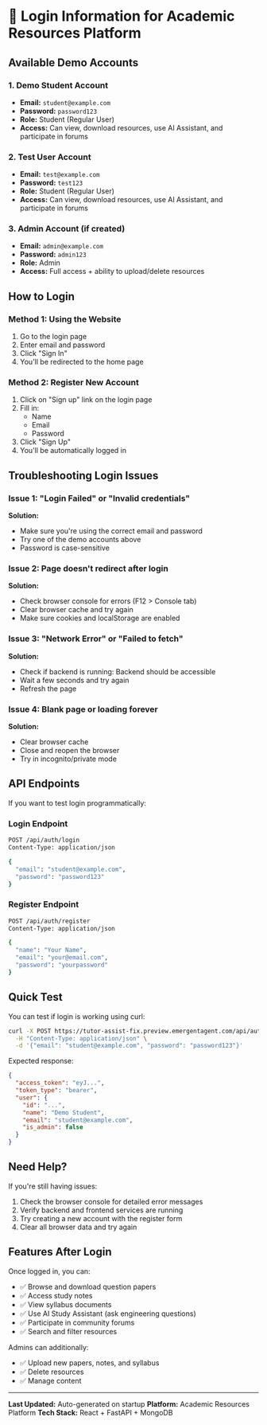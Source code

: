 # 🔐 Login Information for Academic Resources Platform

## Available Demo Accounts

### 1. Demo Student Account
- **Email:** `student@example.com`
- **Password:** `password123`
- **Role:** Student (Regular User)
- **Access:** Can view, download resources, use AI Assistant, and participate in forums

### 2. Test User Account
- **Email:** `test@example.com`  
- **Password:** `test123`
- **Role:** Student (Regular User)
- **Access:** Can view, download resources, use AI Assistant, and participate in forums

### 3. Admin Account (if created)
- **Email:** `admin@example.com`
- **Password:** `admin123`
- **Role:** Admin
- **Access:** Full access + ability to upload/delete resources

## How to Login

### Method 1: Using the Website
1. Go to the login page
2. Enter email and password
3. Click "Sign In"
4. You'll be redirected to the home page

### Method 2: Register New Account
1. Click on "Sign up" link on the login page
2. Fill in:
   - Name
   - Email
   - Password
3. Click "Sign Up"
4. You'll be automatically logged in

## Troubleshooting Login Issues

### Issue 1: "Login Failed" or "Invalid credentials"
**Solution:**
- Make sure you're using the correct email and password
- Try one of the demo accounts above
- Password is case-sensitive

### Issue 2: Page doesn't redirect after login
**Solution:**
- Check browser console for errors (F12 > Console tab)
- Clear browser cache and try again
- Make sure cookies and localStorage are enabled

### Issue 3: "Network Error" or "Failed to fetch"
**Solution:**
- Check if backend is running: Backend should be accessible
- Wait a few seconds and try again
- Refresh the page

### Issue 4: Blank page or loading forever
**Solution:**
- Clear browser cache
- Close and reopen the browser
- Try in incognito/private mode

## API Endpoints

If you want to test login programmatically:

### Login Endpoint
```bash
POST /api/auth/login
Content-Type: application/json

{
  "email": "student@example.com",
  "password": "password123"
}
```

### Register Endpoint
```bash
POST /api/auth/register
Content-Type: application/json

{
  "name": "Your Name",
  "email": "your@email.com",
  "password": "yourpassword"
}
```

## Quick Test

You can test if login is working using curl:

```bash
curl -X POST https://tutor-assist-fix.preview.emergentagent.com/api/auth/login \
  -H "Content-Type: application/json" \
  -d '{"email": "student@example.com", "password": "password123"}'
```

Expected response:
```json
{
  "access_token": "eyJ...",
  "token_type": "bearer",
  "user": {
    "id": "...",
    "name": "Demo Student",
    "email": "student@example.com",
    "is_admin": false
  }
}
```

## Need Help?

If you're still having issues:
1. Check the browser console for detailed error messages
2. Verify backend and frontend services are running
3. Try creating a new account with the register form
4. Clear all browser data and try again

## Features After Login

Once logged in, you can:
- ✅ Browse and download question papers
- ✅ Access study notes
- ✅ View syllabus documents
- ✅ Use AI Study Assistant (ask engineering questions)
- ✅ Participate in community forums
- ✅ Search and filter resources

Admins can additionally:
- ✅ Upload new papers, notes, and syllabus
- ✅ Delete resources
- ✅ Manage content

---

**Last Updated:** Auto-generated on startup
**Platform:** Academic Resources Platform
**Tech Stack:** React + FastAPI + MongoDB
